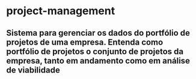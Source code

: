 # project-management

## Sistema para gerenciar os dados do portfólio de projetos de uma empresa. Entenda como portfólio de projetos o conjunto de projetos da empresa, tanto em andamento como em análise de viabilidade 

